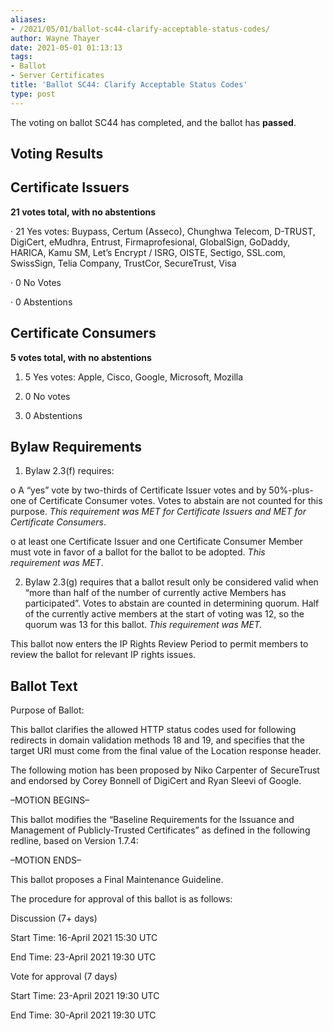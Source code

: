 ```yaml
---
aliases:
- /2021/05/01/ballot-sc44-clarify-acceptable-status-codes/
author: Wayne Thayer
date: 2021-05-01 01:13:13
tags:
- Ballot
- Server Certificates
title: 'Ballot SC44: Clarify Acceptable Status Codes'
type: post
---
```


The voting on ballot SC44 has completed, and the ballot has **passed**.

## Voting Results

## Certificate Issuers

**21 votes total, with no abstentions**

· 21 Yes votes: Buypass, Certum (Asseco), Chunghwa Telecom, D-TRUST, DigiCert, eMudhra, Entrust, Firmaprofesional, GlobalSign, GoDaddy, HARICA, Kamu SM, Let’s Encrypt / ISRG, OISTE, Sectigo, SSL.com, SwissSign, Telia Company, TrustCor, SecureTrust, Visa

· 0 No Votes

· 0 Abstentions

## Certificate Consumers

**5 votes total, with no abstentions**

1. 5 Yes votes: Apple, Cisco, Google, Microsoft, Mozilla

1. 0 No votes

1. 0 Abstentions

## Bylaw Requirements

1. Bylaw 2.3(f) requires:

o A “yes” vote by two-thirds of Certificate Issuer votes and by 50%-plus-one of Certificate Consumer votes. Votes to abstain are not counted for this purpose.
_This requirement was MET for Certificate Issuers and MET for Certificate Consumers_.

o at least one Certificate Issuer and one Certificate Consumer Member must vote in favor of a ballot for the ballot to be adopted.
_This requirement was MET_.

2. Bylaw 2.3(g) requires that a ballot result only be considered valid when “more than half of the number of currently active Members has participated”. Votes to abstain are counted in determining quorum. Half of the currently active members at the start of voting was 12, so the quorum was 13 for this ballot.
   _This requirement was MET._

This ballot now enters the IP Rights Review Period to permit members to review the ballot for relevant IP rights issues.

## Ballot Text

Purpose of Ballot:

This ballot clarifies the allowed HTTP status codes used for following redirects in domain validation methods 18 and 19, and specifies that the target URI must come from the final value of the Location response header.

The following motion has been proposed by Niko Carpenter of SecureTrust and endorsed by Corey Bonnell of DigiCert and Ryan Sleevi of Google.

–MOTION BEGINS–

This ballot modifies the “Baseline Requirements for the Issuance and Management of Publicly-Trusted Certificates” as defined in the following redline, based on Version 1.7.4:

–MOTION ENDS–

This ballot proposes a Final Maintenance Guideline.

The procedure for approval of this ballot is as follows:

Discussion (7+ days)

Start Time: 16-April 2021 15:30 UTC

End Time: 23-April 2021 19:30 UTC

Vote for approval (7 days)

Start Time: 23-April 2021 19:30 UTC

End Time: 30-April 2021 19:30 UTC